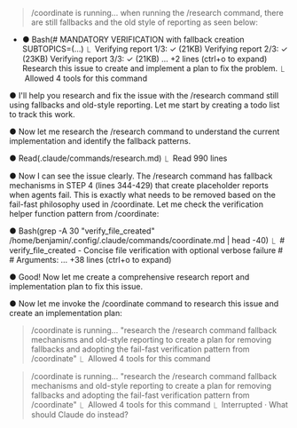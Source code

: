 > /coordinate is running… when running the /research command, there are still fallbacks and the old 
style of reporting as seen below:
  - ● Bash(# MANDATORY VERIFICATION with fallback creation
        SUBTOPICS=(…)
    ⎿  Verifying report 1/3: ✓ (21KB)
       Verifying report 2/3: ✓ (23KB)
       Verifying report 3/3: ✓ (21KB)
       … +2 lines (ctrl+o to expand)
Research this issue to create and implement a plan to fix the problem. 
  ⎿  Allowed 4 tools for this command

● I'll help you research and fix the issue with the /research command still using fallbacks and
  old-style reporting. Let me start by creating a todo list to track this work.

● Now let me research the /research command to understand the current implementation and identify
  the fallback patterns.

● Read(.claude/commands/research.md)
  ⎿  Read 990 lines

● Now I can see the issue clearly. The /research command has fallback mechanisms in STEP 4 (lines
  344-429) that create placeholder reports when agents fail. This is exactly what needs to be
  removed based on the fail-fast philosophy used in /coordinate. Let me check the verification
  helper function pattern from /coordinate:

● Bash(grep -A 30 "verify_file_created" /home/benjamin/.config/.claude/commands/coordinate.md | head
      -40)
  ⎿  # verify_file_created - Concise file verification with optional verbose failure
     #
     # Arguments:
     … +38 lines (ctrl+o to expand)

● Good! Now let me create a comprehensive research report and implementation plan to fix this
  issue.

● Now let me invoke the /coordinate command to research this issue and create an implementation
  plan:

> /coordinate is running… "research the /research command fallback mechanisms and old-style reporting 
to create a plan for removing fallbacks and adopting the fail-fast verification pattern from 
/coordinate" 
  ⎿  Allowed 4 tools for this command

> /coordinate is running… "research the /research command fallback mechanisms and old-style reporting 
to create a plan for removing fallbacks and adopting the fail-fast verification pattern from 
/coordinate" 
  ⎿  Allowed 4 tools for this command
  ⎿  Interrupted · What should Claude do instead?
